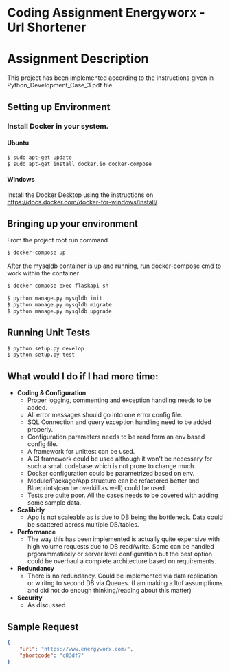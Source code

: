 # Coding Assignment Energyworx - Url Shortener

# Assignment Description

This project has been implemented according to the instructions given in Python_Development_Case_3.pdf file.


##  Setting up Environment

### Install Docker in your system.

#### Ubuntu
```sh
$ sudo apt-get update
$ sudo apt-get install docker.io docker-compose
```

#### Windows
Install the Docker Desktop using the instructions on https://docs.docker.com/docker-for-windows/install/

## Bringing up your environment

From the project root run command


```sh
$ docker-compose up
```

After the mysqldb container is up and running, run docker-compose cmd to work within the container

```sh
$ docker-compose exec flaskapi sh
```

```sh
$ python manage.py mysqldb init
$ python manage.py mysqldb migrate
$ python manage.py mysqldb upgrade
```



## Running Unit Tests



```sh
$ python setup.py develop
$ python setup.py test
```

## What would I do if I had more time:
* **Coding & Configuration** 
  - Proper logging, commenting and exception handling needs to be added.
  - All error messages should go into one error config file.
  - SQL Connection  and query exception handling need to be added properly.
  - Configuration parameters needs to be read form an env based config file.
  - A framework for unittest can be used. 
  - A CI framework could be used although it won't be necessary for such a small codebase which is not prone to change much.
  - Docker configuration could be parametrized based on env.
  - Module/Package/App structure can be refactored better and Blueprints(can be overkill as well) could be used.
  - Tests are quite poor. All the cases needs to be covered with adding some sample data.
* **Scalibitly** 
  - App is not scaleable as  is due to DB being the bottleneck. Data could be scattered across multiple DB/tables.  
* **Performance**
  - The way this has been implemented is actually quite expensive with high volume requests due to DB read/write. Some 
    can be handled prgorammaticely or server level configuration but the best option could be overhaul a complete architecture based on requirements.
* **Redundancy** 
  - There is no redundancy. Could be implemented via data replication or wiritng to second DB via Queues. (I am making a ltof assumptiıons and did not do enough thinking/reading about this matter)
* **Security**
  - As discussed
  

## Sample Request
```json
{
    "url": "https://www.energyworx.com/", 
    "shortcode": "c83df7"
}
```
